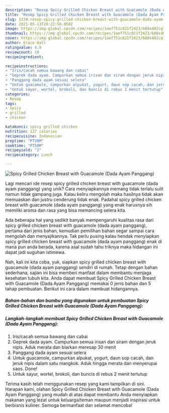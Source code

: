 ```yaml
---
description: "Resep Spicy Grilled Chicken Breast with Guacamole (Dada Ayam Panggang) Anti Gagal"
title: "Resep Spicy Grilled Chicken Breast with Guacamole (Dada Ayam Panggang) Anti Gagal"
slug: 1334-resep-spicy-grilled-chicken-breast-with-guacamole-dada-ayam-panggang-anti-gagal
date: 2021-05-13T20:22:58.058Z
image: https://img-global.cpcdn.com/recipes/1aef751c821f2423/680x482cq70/spicy-grilled-chicken-breast-with-guacamole-dada-ayam-panggang-foto-resep-utama.jpg
thumbnail: https://img-global.cpcdn.com/recipes/1aef751c821f2423/680x482cq70/spicy-grilled-chicken-breast-with-guacamole-dada-ayam-panggang-foto-resep-utama.jpg
cover: https://img-global.cpcdn.com/recipes/1aef751c821f2423/680x482cq70/spicy-grilled-chicken-breast-with-guacamole-dada-ayam-panggang-foto-resep-utama.jpg
author: Grace Hall
ratingvalue: 4.9
reviewcount: 10
recipeingredient:

recipeinstructions:
- "Iris/cacah semua bawang dan cabai"
- "Geprek dada ayam. Campurkan semua irisan dan siram dengan jeruk nipis. Aduk merata dan biarkan meresap 30 menit"
- "Panggang dada ayam sesuai selera"
- "Untuk guacamole, campurkan alpukat, yogurt, daun sop cacah, dan jeruk nipis dalam satu mangkok. Aduk hingga merata dan menyerupai saos. Done!"
- "Untuk sayur, wortel, brokoli, dan buncis di rebus 2 menit tertutup"
categories:
- Resep
tags:
- spicy
- grilled
- chicken

katakunci: spicy grilled chicken 
nutrition: 127 calories
recipecuisine: Indonesian
preptime: "PT38M"
cooktime: "PT50M"
recipeyield: "2"
recipecategory: Lunch

---
```



![Spicy Grilled Chicken Breast with Guacamole (Dada Ayam Panggang)](https://img-global.cpcdn.com/recipes/1aef751c821f2423/680x482cq70/spicy-grilled-chicken-breast-with-guacamole-dada-ayam-panggang-foto-resep-utama.jpg)

Lagi mencari ide resep spicy grilled chicken breast with guacamole (dada ayam panggang) yang unik? Cara menyiapkannya memang tidak terlalu sulit namun tidak gampang juga. Kalau keliru mengolah maka hasilnya tidak akan memuaskan dan justru cenderung tidak enak. Padahal spicy grilled chicken breast with guacamole (dada ayam panggang) yang enak harusnya sih memiliki aroma dan rasa yang bisa memancing selera kita.



Ada beberapa hal yang sedikit banyak mempengaruhi kualitas rasa dari spicy grilled chicken breast with guacamole (dada ayam panggang), pertama dari jenis bahan, kemudian pemilihan bahan segar sampai cara mengolah dan menyajikannya. Tak perlu pusing kalau hendak menyiapkan spicy grilled chicken breast with guacamole (dada ayam panggang) enak di mana pun anda berada, karena asal sudah tahu triknya maka hidangan ini dapat jadi suguhan istimewa.


Nah, kali ini kita coba, yuk, siapkan spicy grilled chicken breast with guacamole (dada ayam panggang) sendiri di rumah. Tetap dengan bahan sederhana, sajian ini bisa memberi manfaat dalam membantu menjaga kesehatan tubuh kita. Anda dapat membuat Spicy Grilled Chicken Breast with Guacamole (Dada Ayam Panggang) memakai 0 jenis bahan dan 5 tahap pembuatan. Berikut ini cara dalam membuat hidangannya.

<!--inarticleads1-->

##### Bahan-bahan dan bumbu yang digunakan untuk pembuatan Spicy Grilled Chicken Breast with Guacamole (Dada Ayam Panggang):





<!--inarticleads2-->

##### Langkah-langkah membuat Spicy Grilled Chicken Breast with Guacamole (Dada Ayam Panggang):

1. Iris/cacah semua bawang dan cabai
1. Geprek dada ayam. Campurkan semua irisan dan siram dengan jeruk nipis. Aduk merata dan biarkan meresap 30 menit
1. Panggang dada ayam sesuai selera
1. Untuk guacamole, campurkan alpukat, yogurt, daun sop cacah, dan jeruk nipis dalam satu mangkok. Aduk hingga merata dan menyerupai saos. Done!
1. Untuk sayur, wortel, brokoli, dan buncis di rebus 2 menit tertutup




Terima kasih telah menggunakan resep yang kami tampilkan di sini. Harapan kami, olahan Spicy Grilled Chicken Breast with Guacamole (Dada Ayam Panggang) yang mudah di atas dapat membantu Anda menyiapkan makanan yang lezat untuk keluarga/teman maupun menjadi inspirasi untuk berbisnis kuliner. Semoga bermanfaat dan selamat mencoba!
